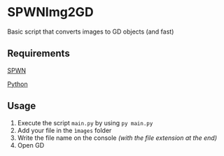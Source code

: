 # SPWNImg2GD
Basic script that converts images to GD objects (and fast)

## Requirements
[SPWN](https://github.com/Spu7Nix/SPWN-language)

[Python](https://www.python.org/)

## Usage
1. Execute the script `main.py` by using `py main.py`
2. Add your file in the `ìmages` folder
3. Write the file name on the console *(with the file extension at the end)*
4. Open GD